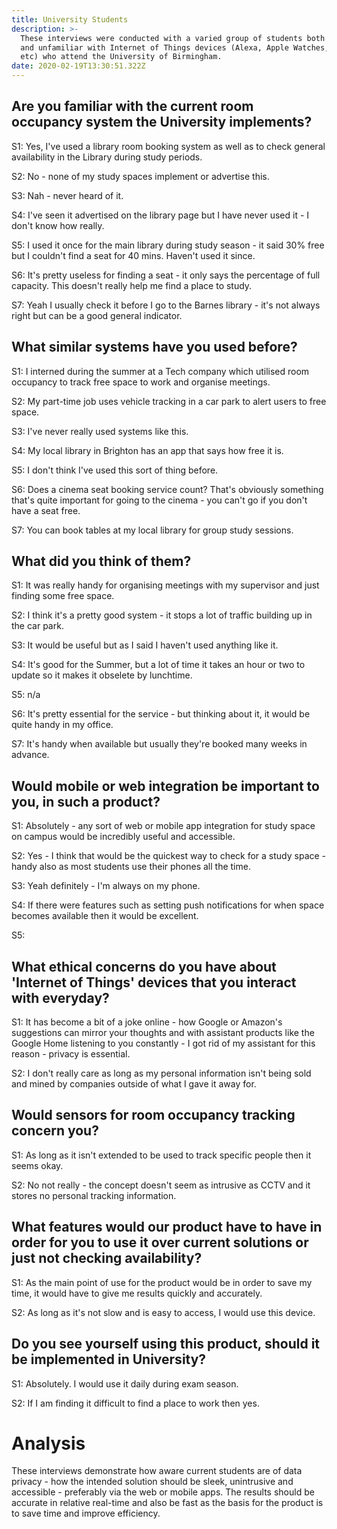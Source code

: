 ```yaml
---
title: University Students
description: >-
  These interviews were conducted with a varied group of students both familiar
  and unfamiliar with Internet of Things devices (Alexa, Apple Watches, Google Home 
  etc) who attend the University of Birmingham.
date: 2020-02-19T13:30:51.322Z
---
```

## Are you familiar with the current room occupancy system the University implements?

S1: Yes, I've used a library room booking system as well as to check general availability in the Library during study periods.

S2: No - none of my study spaces implement or advertise this.

S3: Nah - never heard of it.

S4: I've seen it advertised on the library page but I have never used it - I don't know how really.

S5: I used it once for the main library during study season - it said 30% free but I couldn't find a seat for 40 mins. Haven't used it since.

S6: It's pretty useless for finding a seat - it only says the percentage of full capacity. This doesn't really help me find a place to study.

S7: Yeah I usually check it before I go to the Barnes library - it's not always right but can be a good general indicator.

## What similar systems have you used before?

S1: I interned during the summer at a Tech company which utilised room occupancy to track free space to work and organise meetings.

S2: My part-time job uses vehicle tracking in a car park to alert users to free space.

S3: I've never really used systems like this.

S4: My local library in Brighton has an app that says how free it is.

S5: I don't think I've used this sort of thing before.

S6: Does a cinema seat booking service count? That's obviously something that's quite important for going to the cinema - you can't go if you don't have a seat free.

S7: You can book tables at my local library for group study sessions.

## What did you think of them?

S1: It was really handy for organising meetings with my supervisor and just finding some free space.

S2: I think it's a pretty good system - it stops a lot of traffic building up in the car park.

S3: It would be useful but as I said I haven't used anything like it.

S4: It's good for the Summer, but a lot of time it takes an hour or two to update so it makes it obselete by lunchtime.

S5: n/a

S6: It's pretty essential for the service - but thinking about it, it would be quite handy in my office.

S7: It's handy when available but usually they're booked many weeks in advance.

## Would mobile or web integration be important to you, in such a product?

S1: Absolutely - any sort of web or mobile app integration for study space on campus would be incredibly useful and accessible.

S2: Yes - I think that would be the quickest way to check for a study space - handy also as most students use their phones all the time.

S3: Yeah definitely - I'm always on my phone.

S4: If there were features such as setting push notifications for when space becomes available then it would be excellent.

S5: 

## What ethical concerns do you have about 'Internet of Things' devices that you interact with everyday?

S1: It has become a bit of a joke online - how Google or Amazon's suggestions can mirror your thoughts 
and with assistant products like the Google Home listening to you constantly - I got rid of my assistant for this reason - privacy is essential.

S2: I don't really care as long as my personal information isn't being sold and mined by companies outside of what I gave it away for.

## Would sensors for room occupancy tracking concern you?

S1: As long as it isn't extended to be used to track specific people then it seems okay.

S2: No not really - the concept doesn't seem as intrusive as CCTV and it stores no personal tracking information.

## What features would our product have to have in order for you to use it over current solutions or just not checking availability?

S1: As the main point of use for the product would be in order to save my time, it would have to give me results quickly and accurately.

S2: As long as it's not slow and is easy to access, I would use this device.

## Do you see yourself using this product, should it be implemented in University?

S1: Absolutely. I would use it daily during exam season.

S2: If I am finding it difficult to find a place to work then yes.

# Analysis

These interviews demonstrate how aware current students are of data privacy - how the intended solution should be sleek, unintrusive and accessible - preferably via the web or mobile apps. The results should be accurate in relative real-time and also be fast as the basis for the product is to save time and improve efficiency.
